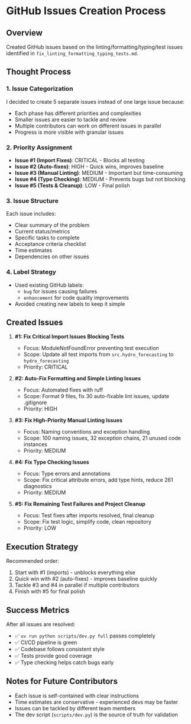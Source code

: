 # GitHub Issues Creation Process

## Overview
Created GitHub issues based on the linting/formatting/typing/test issues identified in `fix_linting_formatting_typing_tests.md`.

## Thought Process

### 1. Issue Categorization
I decided to create 5 separate issues instead of one large issue because:
- Each phase has different priorities and complexities
- Smaller issues are easier to tackle and review
- Multiple contributors can work on different issues in parallel
- Progress is more visible with granular issues

### 2. Priority Assignment
- **Issue #1 (Import Fixes)**: CRITICAL - Blocks all testing
- **Issue #2 (Auto-fixes)**: HIGH - Quick wins, improves baseline
- **Issue #3 (Manual Linting)**: MEDIUM - Important but time-consuming
- **Issue #4 (Type Checking)**: MEDIUM - Prevents bugs but not blocking
- **Issue #5 (Tests & Cleanup)**: LOW - Final polish

### 3. Issue Structure
Each issue includes:
- Clear summary of the problem
- Current status/metrics
- Specific tasks to complete
- Acceptance criteria checklist
- Time estimates
- Dependencies on other issues

### 4. Label Strategy
- Used existing GitHub labels:
  - `bug` for issues causing failures
  - `enhancement` for code quality improvements
- Avoided creating new labels to keep it simple

## Created Issues

1. **#1: Fix Critical Import Issues Blocking Tests**
   - Focus: ModuleNotFoundError preventing test execution
   - Scope: Update all test imports from `src.hydro_forecasting` to `hydro_forecasting`
   - Priority: CRITICAL

2. **#2: Auto-Fix Formatting and Simple Linting Issues**
   - Focus: Automated fixes with ruff
   - Scope: Format 9 files, fix 30 auto-fixable lint issues, update .gitignore
   - Priority: HIGH

3. **#3: Fix High-Priority Manual Linting Issues**
   - Focus: Naming conventions and exception handling
   - Scope: 100 naming issues, 32 exception chains, 21 unused code instances
   - Priority: MEDIUM

4. **#4: Fix Type Checking Issues**
   - Focus: Type errors and annotations
   - Scope: Fix critical attribute errors, add type hints, reduce 261 diagnostics
   - Priority: MEDIUM

5. **#5: Fix Remaining Test Failures and Project Cleanup**
   - Focus: Test fixes after imports resolved, final cleanup
   - Scope: Fix test logic, simplify code, clean repository
   - Priority: LOW

## Execution Strategy

Recommended order:
1. Start with #1 (imports) - unblocks everything else
2. Quick win with #2 (auto-fixes) - improves baseline quickly  
3. Tackle #3 and #4 in parallel if multiple contributors
4. Finish with #5 for final polish

## Success Metrics

After all issues are resolved:
- ✅ `uv run python scripts/dev.py full` passes completely
- ✅ CI/CD pipeline is green
- ✅ Codebase follows consistent style
- ✅ Tests provide good coverage
- ✅ Type checking helps catch bugs early

## Notes for Future Contributors

- Each issue is self-contained with clear instructions
- Time estimates are conservative - experienced devs may be faster
- Issues can be tackled by different team members
- The dev script (`scripts/dev.py`) is the source of truth for validation